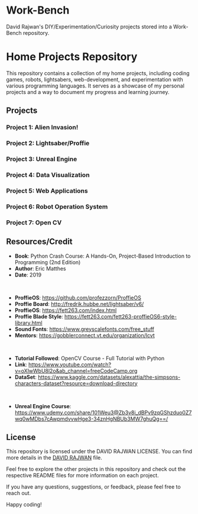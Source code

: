 # Work-Bench
David Rajwan's DIY/Experimentation/Curiosity projects stored into a Work-Bench repository. 

# Home Projects Repository

This repository contains a collection of my home projects, including coding games, robots, lightsabers, web-development, and experimentation with various programming languages. It serves as a showcase of my personal projects and a way to document my progress and learning journey.

## Projects

### Project 1: Alien Invasion!
### Project 2: Lightsaber/Proffie
### Project 3: Unreal Engine
### Project 4: Data Visualization
### Project 5: Web Applications
### Project 6: Robot Operation System 
### Project 7: Open CV

## Resources/Credit

- **Book**: Python Crash Course: A Hands-On, Project-Based Introduction to Programming (2nd Edition)
- **Author**: Eric Matthes
- **Date**: 2019 

<br />

- **ProffieOS**: https://github.com/profezzorn/ProffieOS
- **Proffie Board**: http://fredrik.hubbe.net/lightsaber/v6/
- **ProffieOS**: https://fett263.com/index.html
- **Proffie Blade Style**: https://fett263.com/fett263-proffieOS6-style-library.html
- **Sound Fonts**: https://www.greyscalefonts.com/free_stuff
- **Mentors**: https://gobblerconnect.vt.edu/organization/lcvt

<br />

- **Tutorial Followed**: OpenCV Course - Full Tutorial with Python
- **Link**: https://www.youtube.com/watch?v=oXlwWbU8l2o&ab_channel=freeCodeCamp.org
- **DataSet**: https://www.kaggle.com/datasets/alexattia/the-simpsons-characters-dataset?resource=download-directory

<br />

- **Unreal Engine Course**: https://www.udemy.com/share/101Weu3@Zb3v8i_dBPv9zqGShzduo0Z7wq0wMDbs7cAwpmdvvwHge3-34znHgNBUb3MW7ghuQg==/

## License

This repository is licensed under the DAVID RAJWAN LICENSE. You can find more details in the [DAVID RAJWAN](DR) file.

Feel free to explore the other projects in this repository and check out the respective README files for more information on each project.

If you have any questions, suggestions, or feedback, please feel free to reach out.

Happy coding!




